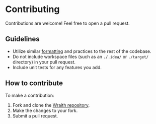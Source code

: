 # Contributing

Contributions are welcome! Feel free to open a pull request.

## Guidelines

* Utilize similar [formatting](.editorconfig) and practices to the rest of the
  codebase.
* Do not include workspace files (such as an `./.idea/` or `./target/`
  directory) in your pull request.
* Include unit tests for any features you add.

## How to contribute

To make a contribution:

1. Fork and clone the
   <a href="https://github.com/7orivorian/Wraith" target="_blank" rel="noopener">
   Wraith repository</a>.
2. Make the changes to your fork.
3. Submit a pull request.